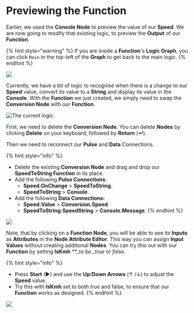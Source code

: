 # Previewing the Function

Earlier, we used the **Console Node** to preview the value of our **Speed**. We are now going to modify that existing logic, to preview the **Output** of our **Function**.

{% hint style="warning" %}
If you are inside a **Function**'s **Logic Graph**, you can click `Main` in the top-left of the **Graph** to get back to the main logic.
{% endhint %}

![](../../.gitbook/assets/exitfunction.gif)

Currently, we have a bit of logic to recognise when there is a change to our **Speed** value, convert its value to a **String** and display its value in the **Console**. With the **Function** we just created, we simply need to swap the **Conversion Node** with our **Function**.

![The current logic.](../../.gitbook/assets/consolecurrentlogic.png)

First, we need to delete the **Conversion Node**. You can delete **Nodes** by clicking **Delete** on your keyboard, followed by **Return** \(**↵**\).

Then we need to reconnect our **Pulse** and **Data** Connections.

{% hint style="info" %}
* Delete the existing **Conversion Node** and drag and drop our **SpeedToString Function** in its place.
* Add the following **Pulse Connections**:
  * **Speed.OnChange** &gt; **SpeedToString**.
  * **SpeedToString** &gt; **Console**.
* Add the following **Data Connections:**
  * **Speed.Value** &gt; **Conversion.Speed**
  * **SpeedToString.SpeedString** &gt; **Console.Message**.
{% endhint %}

![](../../.gitbook/assets/conversionfunctionswap.gif)

Note, that by clicking on a **Function Node**, you will be able to see its **Inputs** as **Attributes** in the **Node Attribute Editor**. This way you can assign **Input Values** without creating additional **Nodes**. You can try this out with our **Function** by setting **IsKmh** _\*\*\_to be \_true_ or _false_.

{% hint style="info" %}
* Press **Start** \(▶\) and use the **Up**/**Down Arrows** \(↑ /↓\) to adjust the **Speed** value.
* Try this with **IsKmh** set to both _true_ and false, to ensure that our **Function** works as designed.
{% endhint %}

![](../../.gitbook/assets/functionoutput.gif)

